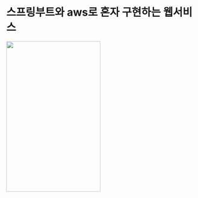 # 스프링부트와 aws로 혼자 구현하는 웹서비스

<img src="https://user-images.githubusercontent.com/100292156/215307870-e5522e17-1f4f-47cf-ad24-e97d9561d6d3.png" width="250" height="400"/>

